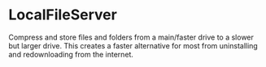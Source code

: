 # LocalFileServer
Compress and store files and folders from a main/faster drive to a slower but larger drive. This creates a faster alternative for most from uninstalling and redownloading from the internet.
